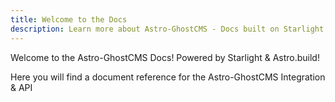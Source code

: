 ```yaml
---
title: Welcome to the Docs
description: Learn more about Astro-GhostCMS - Docs built on Starlight
---
```



Welcome to the Astro-GhostCMS Docs!  Powered by Starlight & Astro.build!

Here you will find a document reference for the Astro-GhostCMS Integration & API